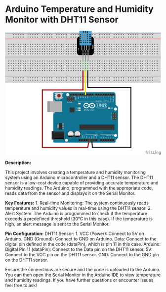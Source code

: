 # Arduino Temperature and Humidity Monitor with DHT11 Sensor

![](https://raw.githubusercontent.com/hariharan005/arduinoprojects/main/Arduino%20Temperature%20and%20Humidity%20Monitor%20with%20DHT11%20Sensor/dht11simple_bb.png)

**Description:**

This project involves creating a temperature and humidity monitoring system using an Arduino microcontroller and a DHT11 sensor. The DHT11 sensor is a low-cost device capable of providing accurate temperature and humidity readings. The Arduino, programmed with the appropriate code, reads data from the sensor and displays it on the Serial Monitor.

**Key Features:**
      1. Real-time Monitoring:
            The system continuously reads temperature and humidity values in real-time using the DHT11 sensor.
      2. Alert System:
            The Arduino is programmed to check if the temperature exceeds a predefined threshold (30°C in this case). If the temperature is high, an alert message is sent to the Serial Monitor.
            
**Pin Configuration:**
    DHT11 Sensor:
    1. VCC (Power): Connect to 5V on Arduino.
        GND (Ground): Connect to GND on Arduino.
        Data: Connect to the digital pin defined in the code (dataPin), which is pin 11 in this case.
    Arduino:
        Digital Pin 11 (dataPin): Connect to the Data pin on the DHT11 sensor.
        5V: Connect to the VCC pin on the DHT11 sensor.
        GND: Connect to the GND pin on the DHT11 sensor.

Ensure the connections are secure and the code is uploaded to the Arduino. You can then open the Serial Monitor in the Arduino IDE to view temperature and humidity readings. If you have further questions or encounter issues, feel free to ask!
